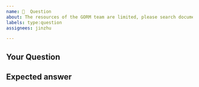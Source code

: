 ```yaml
---
name: 💬  Question
about: The resources of the GORM team are limited, please search documents/google/issues/test cases before ask 🙏
labels: type:question
assignees: jinzhu

---
```


## Your Question

<!-- Ask your question, please select `Report a bug` for bugs -->

## Expected answer

<!-- What you want -->
